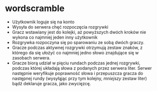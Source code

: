 # wordscramble

- Użytkownik loguje się na konto
- Wysyła do serwera chęć rozpoczęcia rozgrywki
- Gracz wstawiany jest do kolejki, aż powyższych dwóch kroków nie wykona co najmniej jeden inny użytkownik
- Rozgrywka rozpoczyna się po sparowaniu ze sobą dwóch graczy. 
- Gracze podczas aktywnej rozgrywki otrzymują zestaw znaków, z którego da się ułożyć co najmniej jedno słowo znajdujące się w zasobach serwera.
- Gracze biorą udział w pięciu rundach podczas jednej rozgrywki, podczas której układają słowa z podanych przez serwera liter. Serwer następnie weryfikuje poprawność słowa i przepuszcza gracza do następnej rundy (wysyłąjąc przy tym kolejny, *mniejszy* zestaw liter) bądź deklaruje gracza, jako zwycięzcę.
